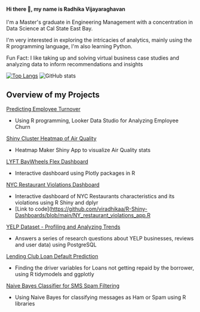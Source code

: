 #### Hi there 👋, my name is Radhika Vijayaraghavan
I'm a Master's graduate in Engineering Management with a concentration in Data Science at Cal State East Bay.

I'm very interested in exploring the intricacies of analytics, mainly using the R programming language, I'm also learning Python.

Fun Fact: I like taking up and solving virtual business case studies and analyzing data to inform recommendations and insights

[![Top Langs](https://github-readme-stats.vercel.app/api/top-langs/?username=viradhikaa)](https://github.com/anuraghazra/github-readme-stats)   ![GitHub stats](https://github-readme-stats.vercel.app/api?username=viradhikaa&show_icons=true&count_private=true)  

## Overview of my Projects
[Predicting Employee Turnover](https://github.com/viradhikaa/HR-Analytics-Employee-Churn-Prediction)
- Using R programming, Looker Data Studio for Analyzing Employee Churn


[Shiny Cluster Heatmap of Air Quality](https://rvijayaraghavan.shinyapps.io/Problem_01_heatmap/)
- Heatmap Maker Shiny App to visualize Air Quality stats


[LYFT BayWheels Flex Dashboard](https://rpubs.com/viradhika/973668)
- Interactive dashboard using Plotly packages in R


[NYC Restaurant Violations Dashboard](https://rvijayaraghavan.shinyapps.io/problem_4_Restaurant_Violations_app/?_ga=2.106304387.1290595451.1678923496-1022704292.1678923496)
- Interactive dashboard of NYC Restaurants characteristics and its violations using R Shiny and dplyr
- [Link to code](https://github.com/viradhikaa/R-Shiny-Dashboards/blob/main/NY_restaurant_violations_app.R


[YELP Dataset - Profiling and Analyzing Trends](https://github.com/viradhikaa/Yelp-Dataset-Analysis-using-SQL/blob/main/DataScientistRolePlay.pdf)
- Answers a series of research questions about YELP businesses, reviews and user data) using PostgreSQL


[Lending Club Loan Default Prediction](https://github.com/viradhikaa/Lending-Club-Loan-Default-Prediction)
- Finding the driver variables for Loans not getting repaid by the borrower, using R tidymodels and ggplotly


[Naive Bayes Classifier for SMS Spam Filtering](https://github.com/viradhikaa/Naive-Bayes-classifier-for-SMS-Spam-Filtering)
- Using Naive Bayes for classifying messages as Ham or Spam using R libraries

